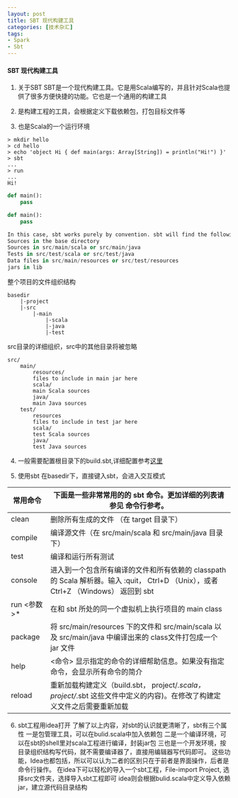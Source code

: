 ```yaml
---
layout: post
title: SBT 现代构建工具
categories: [技术杂汇]
tags:
- Spark
- Sbt
---
```


####  SBT 现代构建工具

1. 关于SBT
SBT是一个现代构建工具。它是用Scala编写的，并且针对Scala也提供了很多方便快捷的功能。它也是一个通用的构建工具

2. 是构建工程的工具，会根据定义下载依赖包，打包目标文件等

3. 也是Scala的一个运行环境

```shell
> mkdir hello
> cd hello
> echo 'object Hi { def main(args: Array[String]) = println("Hi!") }' 
> sbt
...
> run
...
Hi!
```

~~~python
def main():
	pass
~~~

```python
def main():
	pass
```

```python
In this case, sbt works purely by convention. sbt will find the following automatically:
Sources in the base directory
Sources in src/main/scala or src/main/java
Tests in src/test/scala or src/test/java
Data files in src/main/resources or src/test/resources
jars in lib
```

整个项目的文件组织结构

```shell
basedir
	|-project
	|-src
		|-main
			|-scala
			|-java
			|-test
```
	
src目录的详细组织，src中的其他目录将被忽略
	
```shell
src/
  	main/
    	resources/
       	files to include in main jar here
    	scala/
       	main Scala sources
    	java/
       	main Java sources
  	test/
    	resources
       	files to include in test jar here
    	scala/
       	test Scala sources
    	java/
       	test Java sources
```

4. 一般需要配置根目录下的build.sbt,详细配置参考[这里](http://www.scala-sbt.org/0.13/tutorial/Basic-Def.html)

5. 使用sbt
在basedir下，直接键入sbt，会进入交互模式

| 常用命令 | 下面是一些非常常用的的 sbt 命令。更加详细的列表请参见 命令行参考。|
| --- | --- |
| clean	| 删除所有生成的文件 （在 target 目录下）|
| compile | 编译源文件（在 src/main/scala 和 src/main/java 目录下）|
| test	| 编译和运行所有测试|
| console | 进入到一个包含所有编译的文件和所有依赖的 classpath 的 Scala 解析器。输入 :quit， Ctrl+D （Unix），或者 Ctrl+Z （Windows） 返回到 sbt|
| run <参数>* | 在和 sbt 所处的同一个虚拟机上执行项目的 main class|
| package | 将 src/main/resources 下的文件和 src/main/scala 以及 src/main/java 中编译出来的 class文件打包成一个 jar 文件|
| help | <命令>	显示指定的命令的详细帮助信息。如果没有指定命令，会显示所有命令的简介|
| reload | 重新加载构建定义（build.sbt， project/*.scala， project/*.sbt 这些文件中定义的内容)。在修改了构建定义文件之后需要重新加载|

6.  sbt工程用idea打开
	了解了以上内容，对sbt的认识就更清晰了，sbt有三个属性
	一是包管理工具，可以在bulid.scala中加入依赖包
	二是一个编译环境，可以在sbt的shell里对scala工程进行编译，封装jar包
	三也是一个开发环境，按目录组织结构写代码，就不需要编译器了，直接用编辑器写代码即可。
这些功能，Idea也都包括，所以可以认为二者的区别只在于前者是界面操作，后者是命令行操作。
	在idea下可以轻松的导入一个sbt工程，File-import Project, 选择src文件夹，选择导入sbt工程即可
idea则会根据bulid.scala中定义导入依赖jar，建立源代码目录结构